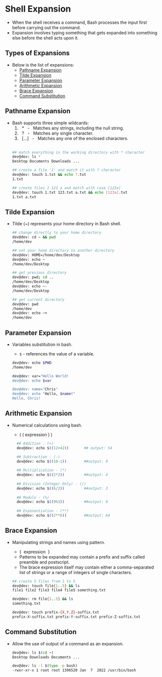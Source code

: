 # Shell Expansion 
- When the shell receives a command, Bash processes the input first before carrying out the command.
- Expansion involves typing something that gets expanded into something else before the shell acts upon it.

## Types of Expansions
- Below is the list of expansions:
    - [Pathname Expansion](#pathname-expansion)
    - [Tilde Expansion](#tilde-expansion)
    - [Parameter Expansion](#parameter-expansion)
    - [Arithmetic Expansion](#arithmetic-expansion)
    - [Brace Expansion](#brace-expansion)
    - [Command Substitution](#command-substitution)

## Pathname Expansion
- Bash supports three simple wildcards:
    1. &nbsp; \* &nbsp; - &nbsp; Matches any strings, including the null string.
    2. &nbsp; ? &nbsp; - &nbsp; Matches any single character.
    3. &nbsp; [...] &nbsp; - &nbsp; Matches any one of the enclosed characters.  
      <br />
    ```bash
    ## match everything in the working directory with * character
    dev@dev: ls * 
    Desktop Documents Downloads ...

    ## create a file '1' and match it with ? character
    dev@dev: touch 1.txt && echo ?.txt
    1.txt

    ## create files 1 123 a and match with case [123a]
    dev@dev: touch 1.txt 123.txt a.txt && echo [123a].txt
    1.txt a.txt
    ```


## Tilde Expansion
- Tilde (~) represents your home directory in Bash shell.

  ```bash
  ## change directly to your home directory 
  dev@dev: cd ~ && pwd
  /home/dev

  ## set your home directory to another directory 
  dev@dev: HOME=/home/dev/Desktop
  dev@dev: echo ~
  /home/dev/Desktop

  ## get previous directory 
  dev@dev: pwd; cd ..
  /home/dev/Desktop
  dev@dev: echo ~-
  /home/dev/Desktop

  ## get current directory 
  dev@dev: pwd
  /home/dev
  dev@dev: echo ~+
  /home/dev
  ```

## Parameter Expansion
- Variables substitution in bash. 
  - `$` - references the value of a variable.

  ```bash
  dev@dev: echo $PWD
  /home/dev

  dev@dev: var="Hello World!
  dev@dev: echo $var

  dev@dev: name="Chris" 
  dev@dev: echo "Hello, $name!"
  Hello, Chris!
  ```

## Arithmetic Expansion
- Numerical calculations using bash.
  - (&nbsp;(&nbsp;expression&nbsp;)&nbsp;) &nbsp; 

  ```bash
    ## Addition - (+) 
    dev@dev: echo $((12+42))       ## output: 54

    ## Subtraction - (-)
    dev@dev: echo $((10-1))        ##output: 9
    
    ## Multiplication - (*) 
    dev@dev: echo $((2*2))         ##output: 4
    
    ## Division (Integer Only) - (/) 
    dev@dev: echo $((6/2))         ##output: 3
    
    ## Modulo - (%)
    dev@dev: echo $((9%3))         ##output: 0
    
    ## Exponentiation - (**)
    dev@dev: echo $((2**6))        ##output: 64
  ```

## Brace Expansion
- Manipulating strings and names using pattern.
  - {&nbsp; expression &nbsp;}
  - Patterns to be expanded may contain a prefix and suffix called preamble and postscript. 
  - The brace expression itself may contain either a comma-separated list of strings or a range of integers of single characters. 

  ```bash
  ## create 5 files from 1 to 5
  dev@dev: touch file{1..5} && ls
  file1 file2 file3 file4 file5 something.txt

  dev@dev: rm file{1..5} && ls
  something.txt

  dev@dev: touch prefix-{X,Y,Z}-suffix.txt
  prefix-X-suffix.txt prefix-Y-suffix.txt prefix-Z-suffix.txt
  ```

## Command Substitution
- Allow the use of output of a command as an expansion. 

    ```bash
    dev@dev: ls $(cd ~)
    Desktop Downloads Documents ...

    dev@dev: ls -l $(type -p bash)
    -rwxr-xr-x 1 root root 1396520 Jan  7  2022 /usr/bin/bash
    ```

